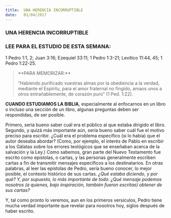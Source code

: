 ```yaml
---
title:  UNA HERENCIA INCORRUPTIBLE
date:   01/04/2017
---
```


### UNA HERENCIA INCORRUPTIBLE

### LEE PARA EL ESTUDIO DE ESTA SEMANA: 
1 Pedro 1:1, 2; Juan 3:16; Ezequiel 33:11; 1 Pedro 1:3-21; Levítico 11:44, 45; 1 Pedro 1:22-25.

><p>**PARA MEMORIZAR:**</p>
>“Habiendo purificado vuestras almas por la obediencia a la verdad, mediante el Espíritu, para el amor fraternal no fingido, amaos unos a otros entrañablemente, de corazón puro” (1 Ped. 1:22).

**CUANDO ESTUDIAMOS LA BIBLIA**, especialmente al enfocarnos en un libro o incluso una sección de un libro, algunas preguntas deben ser respondidas, de ser posible.

Primero, sería bueno saber cuál era el público al que estaba dirigido el libro. Segundo, y quizá más importante  aún, sería bueno saber cuál fue el motivo preciso para escribir. ¿Cuál era el problema específico (si lo había) que el  autor deseaba abordar? (Como, por ejemplo, el interés de Pablo en escribir a los Gálatas sobre los errores  teológicos que se enseñaban acerca de la salvación y la Ley.) Como sabemos, gran parte del Nuevo Testamento fue  escrito como epístolas, o cartas, y las personas generalmente escriben cartas a fin de transmitir mensajes  específicos a los destinatarios. En otras palabras, al leer las epístolas de Pedro, sería bueno conocer, lo mejor  posible, el contexto histórico de sus cartas. *¿Qué estaba diciendo, y por qué? Y, por supuesto, lo más importante de  todo: ¿Qué mensaje podemos nosotros (a quienes, bajo inspiración, también fueron escritas) obtener de sus cartas?* 

Y, tal como pronto lo veremos, aun en los primeros versículos, Pedro tiene mucha verdad importante que revelar para nosotros hoy, siglos después de haber escrito.